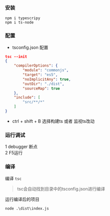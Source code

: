 ### 安装
```
npm i typescripy
npm i ts-node
```

### 配置
- tsconfig.json 配置  

```json
tsc --init  
{  
    "compilerOptions": {  
        "module": "commonjs",  
        "target": "es5",  
        "noImplicitAny": true,  
        "outDir": "./dist",  
        "sourceMap": true  
    },  
    "include": [  
        "src/**/*"  
    ]  
} 
```  
- ctrl + shift + B 选择构建ts 或者 监视ts改动

### 运行调试  
1 debugger 断点  
2 F5运行

### 编译

编译 `tsc`
> tsc会自动找到目录中的tsconfig.json进行编译

运行编译后的项目

```
node .\dist\index.js
```
